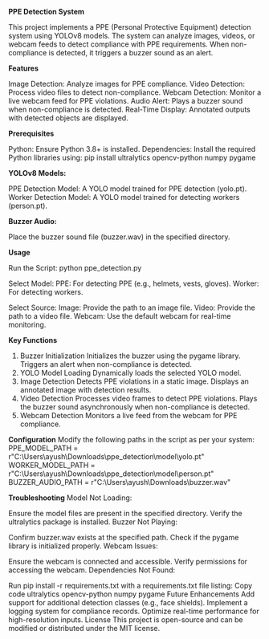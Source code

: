**PPE Detection System**

This project implements a PPE (Personal Protective Equipment) detection system using YOLOv8 models. The system can analyze images, videos, or webcam feeds to detect compliance with PPE requirements. When non-compliance is detected, it triggers a buzzer sound as an alert.


**Features**

Image Detection: Analyze images for PPE compliance.
Video Detection: Process video files to detect non-compliance.
Webcam Detection: Monitor a live webcam feed for PPE violations.
Audio Alert: Plays a buzzer sound when non-compliance is detected.
Real-Time Display: Annotated outputs with detected objects are displayed.


**Prerequisites**

Python: Ensure Python 3.8+ is installed.
Dependencies: Install the required Python libraries using:
pip install ultralytics opencv-python numpy pygame


**YOLOv8 Models:**

PPE Detection Model: A YOLO model trained for PPE detection (yolo.pt).
Worker Detection Model: A YOLO model trained for detecting workers (person.pt).


**Buzzer Audio:**

Place the buzzer sound file (buzzer.wav) in the specified directory.

**Usage**

Run the Script:
python ppe_detection.py

Select Model:
PPE: For detecting PPE (e.g., helmets, vests, gloves).
Worker: For detecting workers.

Select Source:
Image: Provide the path to an image file.
Video: Provide the path to a video file.
Webcam: Use the default webcam for real-time monitoring.

**Key Functions**
1. Buzzer Initialization
Initializes the buzzer using the pygame library.
Triggers an alert when non-compliance is detected.
2. YOLO Model Loading
Dynamically loads the selected YOLO model.
3. Image Detection
Detects PPE violations in a static image.
Displays an annotated image with detection results.
4. Video Detection
Processes video frames to detect PPE violations.
Plays the buzzer sound asynchronously when non-compliance is detected.
5. Webcam Detection
Monitors a live feed from the webcam for PPE compliance.

**Configuration**
Modify the following paths in the script as per your system:
PPE_MODEL_PATH = r"C:\Users\ayush\Downloads\ppe_detection\model\yolo.pt"
WORKER_MODEL_PATH = r"C:\Users\ayush\Downloads\ppe_detection\model\person.pt"
BUZZER_AUDIO_PATH = r"C:\Users\ayush\Downloads\buzzer.wav"

**Troubleshooting**
Model Not Loading:

Ensure the model files are present in the specified directory.
Verify the ultralytics package is installed.
Buzzer Not Playing:

Confirm buzzer.wav exists at the specified path.
Check if the pygame library is initialized properly.
Webcam Issues:

Ensure the webcam is connected and accessible.
Verify permissions for accessing the webcam.
Dependencies Not Found:

Run pip install -r requirements.txt with a requirements.txt file listing:
Copy code
ultralytics
opencv-python
numpy
pygame
Future Enhancements
Add support for additional detection classes (e.g., face shields).
Implement a logging system for compliance records.
Optimize real-time performance for high-resolution inputs.
License
This project is open-source and can be modified or distributed under the MIT license.
